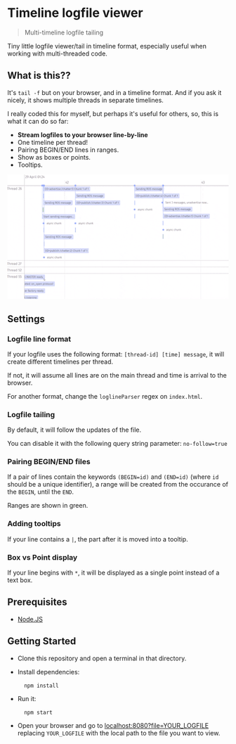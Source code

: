 # Timeline logfile viewer

> Multi-timeline logfile tailing

Tiny little logfile viewer/tail in timeline format, especially useful when working with multi-threaded code.

## What is this??

It's `tail -f` but on your browser, and in a timeline format. And if you ask it nicely, it shows multiple threads in separate timelines.

I really coded this for myself, but perhaps it's useful for others, so, this is what it can do so far:

* **Stream logfiles to your browser line-by-line**
* One timeline per thread!
* Pairing BEGIN/END lines in ranges.
* Show as boxes or points.
* Tooltips.

![This](images/demo.gif "Logo Title Text 1")

## Settings

### Logfile line format

If your logfile uses the following format: `[thread-id] [time] message`, it will create different timelines per thread.

If not, it will assume all lines are on the main thread and time is arrival to the browser.

For another format, change the `loglineParser` regex on `index.html`.

### Logfile tailing

By default, it will follow the updates of the file.

You can disable it with the following query string parameter: `no-follow=true`

### Pairing BEGIN/END files

If a pair of lines contain the keywords `(BEGIN=id)` and `(END=id)` (where `id` should be a unique identifier), a range will be created from the occurance of the `BEGIN`, until the `END`.

Ranges are shown in green.

### Adding tooltips

If your line contains a `|`, the part after it is moved into a tooltip.

### Box vs Point display

If your line begins with `*`, it will be displayed as a single point instead of a text box.

## Prerequisites

* [Node.JS](https://nodejs.org/)

## Getting Started

* Clone this repository and open a terminal in that directory.
* Install dependencies:

        npm install

* Run it:

        npm start

* Open your browser and go to [localhost:8080?file=YOUR_LOGFILE](http://localhost:8080/?file=YOUR_LOGFILE) replacing `YOUR_LOGFILE` with the local path to the file you want to view.
